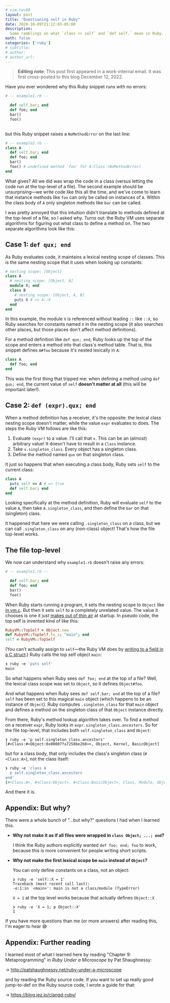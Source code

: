 ```yaml
---
# vim:tw=90
layout: post
title: "Questioning self in Ruby"
date: 2020-10-09T21:12:03-05:00
description:
  Some ramblings on what `class << self` and `def self.` mean in Ruby.
math: false
categories: ['ruby']
# subtitle:
# author:
# author_url:
---
```


> **Editing note**: This post first appeared in a work-internal email. It was first
> cross-posted to this blog December 12, 2022.

Have you ever wondered why this Ruby snippet runs with no errors:

``` ruby
# -- example1.rb --

  def self.bar; end
  def foo; end
  bar()
  foo()
 
```

but this Ruby snippet raises a `NoMethodError` on the last line:

``` ruby
# -- example2.rb --
class A
  def self.bar; end
  def foo; end
  bar()
  foo() # undefined method `foo' for A:Class (NoMethodError)
end
```

What gives? All we did was wrap the code in a class (versus letting the code run at the
top-level of a file). The second example should be unsurprising—we write code like this
all the time, and we've come to learn that instance methods like `foo` can only be called
on instances of `A`. Within the class body of `A` only singleton methods like `bar` can be
called.

I was pretty annoyed that this intuition didn't translate to methods defined at the
top-level of a file, so I asked why. Turns out: the Ruby VM uses separate algorithms for
figuring out what class to define a method on. The two separate algorithms look like this:

## Case 1: `def qux; end`

As Ruby evaluates code, it maintains a lexical nesting scope of classes. This is the same
nesting scope that it uses when looking up constants:

``` ruby
# nesting scope: [Object]
class A
  # nesting scope: [Object, A]
  module X; end
  class B
    # nesting scope: [Object, A, B]
    puts X # => A::X
  end
end
```

In this example, the module `X` is referenced without leading `::` like `::X`, so Ruby
searches for constants named `X` in the nesting scope (it also searches other places, but
those places don't affect method definitions).

For a method definition like `def qux; end`, Ruby looks up the top of the scope and enters
a method into that class's method table. That is, this snippet defines `A#foo` because
it's nested lexically in `A`:

``` ruby
class A
  def foo; end
end
```

This was the first thing that tripped me: when defining a method using `def qux; end`, the
current value of `self` **doesn't matter at all** (this will be important later!).

## Case 2: `def (expr).qux; end`

When a method definition has a receiver, it's the opposite: the lexical class nesting
scope doesn't matter, while the value `expr` evaluates to does. The steps the Ruby VM
follows are like this:

1.  Evaluate `(expr)` to a value. I'll call that `v`. This can be an (almost) arbitrary
    value! It doesn't have to result in a `Class` instance.
2.  Take `v.singleton_class`. Every object has a singleton class.
3.  Define the method named `qux` on that singleton class.

It just so happens that when executing a class body, Ruby sets `self` to the current
class:

``` ruby
class A
  puts self == A # => true
  def self.bar; end
end
```

Looking specifically at the method definition, Ruby will evaluate `self` to the value `A`,
then take `A.singleton_class`, and then define the `bar` on that (singleton) class.

It happened that here we were calling `.singleton_class` on a class, but we can call
`.singleton_class` on any (non-class) object! That's how the file top-level works.

## The file top-level

We now can understand why `example1.rb` doesn't raise any errors:

``` ruby
# -- example1.rb --

  def self.bar; end
  def foo; end
  bar()
  foo()
```

When Ruby starts running a program, it sets the nesting scope to `Object` like [in
vm.c](https://github.com/ruby/ruby/blob/v2_7_2/vm.c#L3269). But then it sets `self` to a
completely unrelated value. The value it chooses is one it just [makes out of thin
air](https://github.com/ruby/ruby/blob/v2_7_2/vm.c#L3357-L3359) at startup. In pseudo
code, the top self is invented kind of like this:

``` ruby
RubyVM::TopSelf = Object.new
def RubyVM::TopSelf.to_s; "main"; end
self = RubyVM::TopSelf
```

(You can't actually assign to `self`—the Ruby VM does by [writing to a field in a C
struct](https://github.com/ruby/ruby/blob/5445e0435260b449decf2ac16f9d09bae3cafe72/vm.c#L3266).)
Ruby calls the top self object `main`:

``` ruby
❯ ruby -e 'puts self'
main
```

So what happens when Ruby sees `def foo; end` at the top of a file? Well, the lexical
class scope was set to `Object`, so it defines `Object#foo`.

And what happens when Ruby sees `def self.bar; end` at the top of a file? `self` has been
set to this magical `main` object (which happens to be an instance of `Object`). Ruby
computes `.singleton_class` for that `main` object and defines a method on the singleton
class of that `Object` instance directly.

From there, Ruby's method lookup algorithm takes over. To find a method on a receiver
`expr`, Ruby looks in `expr.singleton_class.ancestors`. So for the file top-level, that
includes both `self.singleton_class` and `Object`:

``` plain
❯ ruby -e 'p self.singleton_class.ancestors'
[#<Class:#<Object:0x00007fa7258be2b8>>, Object, Kernel, BasicObject]
```

but for a class body, that only includes the class's singleton class (`#<Class:A>`), not
the class itself:

``` ruby
❯ ruby -e 'class A
  p self.singleton_class.ancestors
end'
[#<Class:A>, #<Class:Object>, #<Class:BasicObject>, Class, Module, Object, Kernel, BasicObject]
```

And there it is.

## Appendix: But why?

There were a whole bunch of "…but why?" questions I had when I learned this.

-   **Why not make it as if all files were wrapped in `class Object; ...; end`?**

    I think the Ruby authors explicitly wanted `def foo; end; foo` to work, because this
    is more convenient for people writing short scripts.

-   **Why not make the first lexical scope be `main` instead of `Object`?**

    You can only define constants on a class, not an object:

    ```
    ❯ ruby -e 'self::X = 1'
    Traceback (most recent call last):
    -e:1:in `<main>': main is not a class/module (TypeError)
    ```

    `X = 1` at the top level works because that actually defines `Object::X`

    ```
    ❯ ruby -e 'X = 1; p Object::X'
    1
    ```

If you have more questions than me (or more answers) after reading this, I'm eager to hear
😅

## Appendix: Further reading

I learned most of what I learned here by reading "Chapter 9: Metaprogramming" in *Ruby
Under a Microscope* by Pat Shaughnessy:

→ <http://patshaughnessy.net/ruby-under-a-microscope>

and by reading the Ruby source code. If you want to set up really good jump-to-def on the
Ruby source code, I wrote a guide for that:

→ <https://blog.jez.io/clangd-ruby/>

